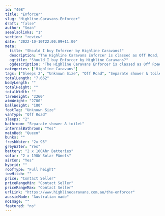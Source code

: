 ```yaml
---
id: "408"
title: "Enforcer"
slug: "Highline-Caravans-Enforcer"
draft: "false"
author: "Sean"
seealsolinks: "1"
section: "review"
date: "2022-10-10T22:00:09+11:00"
meta:
  title: "Should I buy Enforcer by Highline Caravans?"
  description: "The Highline Caravans Enforcer is classed as Off Road, and sleeps 2 people. It is Australian made and comes in at Unknown Size. It generally has Separate shower & toilet."
  ogtitle: "Should I buy Enforcer by Highline Caravans?"
  ogdescription: "The Highline Caravans Enforcer is classed as Off Road, and sleeps 2 people. It is Australian made and comes in at Unknown Size. It generally has Separate shower & toilet."
categories: ["Highline Caravans"]
tags: ["Sleeps 2", "Unknown Size", "Off Road", "Separate shower & toilet", "Full height", "Price Unknown"]
totalLength: "7.662"
bodyLength: ""
totalHeight: ""
totalWidth: ""
tareWeight: "2260"
atmWeight: "2700"
ballWeight: "180"
footTag: "Unknown Size"
vanType: "Off Road"
sleeps: "2"
bathroom: "Separate shower & toilet"
internalBathroom: "Yes"
mainBed: "Queen"
bunks: ""
freshWater: "2x 95"
greyWater: "Yes"
battery: "2 x 100Ahr Batteries"
solar: "2 x 190W Solar PAnels"
airCon: "Yes"
hybrid: ""
roofType: "Full height"
towHitch: ""
price: "Contact Seller"
priceRangeMin: "Contact Seller"
priceRangeMax: "Contact Seller"
urlLink: "https://www.highlinecaravans.com.au/the-enforcer"
aussieMade: "Australian made"
noImage: ""
featured: "no"
---
```

